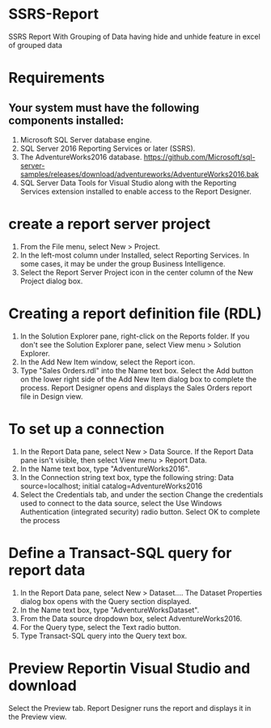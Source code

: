 # SSRS-Report
SSRS Report With Grouping of Data having hide and unhide feature in excel of grouped data


# Requirements 
## Your system must have the following components installed:

1. Microsoft SQL Server database engine.
2. SQL Server 2016 Reporting Services or later (SSRS).
3. The AdventureWorks2016 database. 
https://github.com/Microsoft/sql-server-samples/releases/download/adventureworks/AdventureWorks2016.bak
4. SQL Server Data Tools for Visual Studio along with the Reporting Services extension installed to enable access to the Report Designer.

# create a report server project

1. From the File menu, select New > Project.
2. In the left-most column under Installed, select Reporting Services. In some cases, it may be under the group Business Intelligence.
3. Select the Report Server Project icon in the center column of the New Project dialog box.

# Creating a report definition file (RDL)

1. In the Solution Explorer pane, right-click on the Reports folder. If you don't see the Solution Explorer pane, select View menu > Solution Explorer.
2. In the Add New Item window, select the Report icon.
3. Type "Sales Orders.rdl" into the Name text box. Select the Add button on the lower right side of the Add New Item dialog box to complete the process.
   Report Designer opens and displays the Sales Orders report file in Design view.
   
# To set up a connection

1. In the Report Data pane, select New > Data Source. If the Report Data pane isn't visible, then select View menu > Report Data.
2. In the Name text box, type "AdventureWorks2016".
3. In the Connection string text box, type the following string:
      Data source=localhost; initial catalog=AdventureWorks2016
4. Select the Credentials tab, and under the section Change the credentials used to connect to the data source, 
   select the Use Windows Authentication (integrated security) radio button. Select OK to complete the process      

# Define a Transact-SQL query for report data

1. In the Report Data pane, select New > Dataset.... The Dataset Properties dialog box opens with the Query section displayed.
2. In the Name text box, type "AdventureWorksDataset".
3. From the Data source dropdown box, select AdventureWorks2016.
4. For the Query type, select the Text radio button.
5. Type Transact-SQL query into the Query text box.

# Preview Reportin Visual Studio and download

Select the Preview tab. Report Designer runs the report and displays it in the Preview view. 


